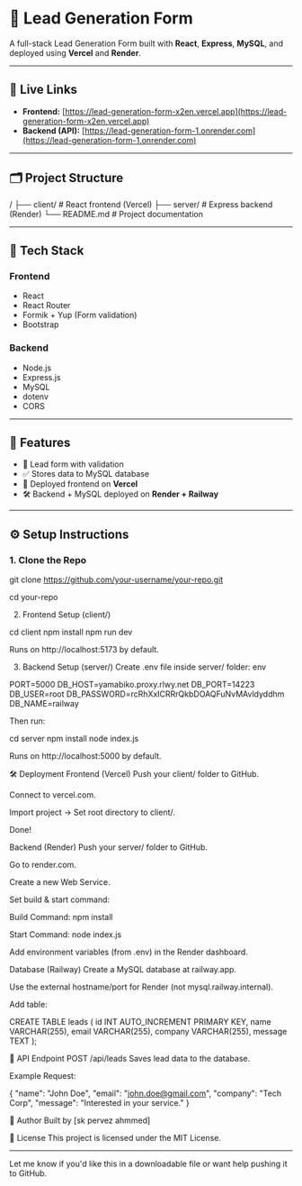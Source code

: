 # 📩 Lead Generation Form

A full-stack Lead Generation Form built with **React**, **Express**, **MySQL**, and deployed using **Vercel** and **Render**.

---

## 🔗 Live Links

- **Frontend:** [https://lead-generation-form-x2en.vercel.app](https://lead-generation-form-x2en.vercel.app)
- **Backend (API):** [https://lead-generation-form-1.onrender.com](https://lead-generation-form-1.onrender.com)

---

## 🗂️ Project Structure

/
├── client/ # React frontend (Vercel)
├── server/ # Express backend (Render)
└── README.md # Project documentation

---

## 🚀 Tech Stack

### Frontend
- React
- React Router
- Formik + Yup (Form validation)
- Bootstrap

### Backend
- Node.js
- Express.js
- MySQL
- dotenv
- CORS

---

## 🧪 Features

- 📩 Lead form with validation
- ✅ Stores data to MySQL database
- 🚀 Deployed frontend on **Vercel**
- 🛠️ Backend + MySQL deployed on **Render + Railway**

---

## ⚙️ Setup Instructions

### 1. Clone the Repo

git clone https://github.com/your-username/your-repo.git

cd your-repo

2. Frontend Setup (client/)

cd client
npm install
npm run dev

Runs on http://localhost:5173 by default.

3. Backend Setup (server/)
Create .env file inside server/ folder:
env

PORT=5000
DB_HOST=yamabiko.proxy.rlwy.net
DB_PORT=14223
DB_USER=root
DB_PASSWORD=rcRhXxICRRrQkbDOAQFuNvMAvldyddhm
DB_NAME=railway

Then run:

cd server
npm install
node index.js

Runs on http://localhost:5000 by default.

🛠️ Deployment
Frontend (Vercel)
Push your client/ folder to GitHub.

Connect to vercel.com.

Import project → Set root directory to client/.

Done!

Backend (Render)
Push your server/ folder to GitHub.

Go to render.com.

Create a new Web Service.

Set build & start command:

Build Command: npm install

Start Command: node index.js

Add environment variables (from .env) in the Render dashboard.

Database (Railway)
Create a MySQL database at railway.app.

Use the external hostname/port for Render (not mysql.railway.internal).

Add table:

CREATE TABLE leads (
  id INT AUTO_INCREMENT PRIMARY KEY,
  name VARCHAR(255),
  email VARCHAR(255),
  company VARCHAR(255),
  message TEXT
);

🧪 API Endpoint
POST /api/leads
Saves lead data to the database.

Example Request:

{
  "name": "John Doe",
  "email": "john.doe@gmail.com",
  "company": "Tech Corp",
  "message": "Interested in your service."
}

🙌 Author
Built by [sk pervez ahmmed]

📌 License
This project is licensed under the MIT License.

---

Let me know if you'd like this in a downloadable file or want help pushing it to GitHub.
